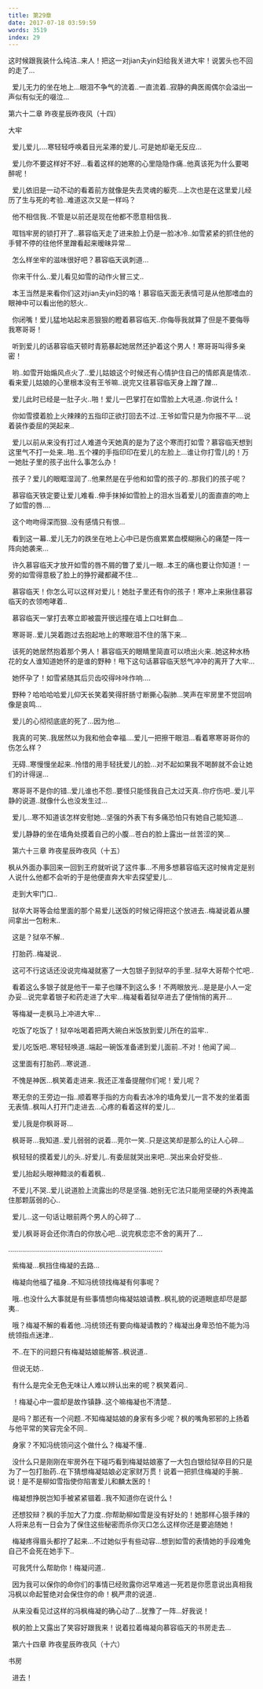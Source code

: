 ```yaml
---
title: 第29章
date: 2017-07-18 03:59:59
words: 3519
index: 29
---
```

<!-- deleteAbove -->


这时候跟我装什么纯洁..来人！把这一对jian夫yin妇给我关进大牢！说罢头也不回的走了...





  爱儿无力的坐在地上...眼泪不争气的流着..一直流着..寂静的典医阁偶尔会溢出一声似有似无的啜泣...









第六十二章 昨夜星辰昨夜风（十四）



大牢





  爱儿爱儿....寒轻轻呼唤着目光呆滞的爱儿..可是她却毫无反应...





  爱儿你不要这样好不好...看着这样的她寒的心里隐隐作痛..他真该死为什么要喝醉呢！





  爱儿依旧是一动不动的看着前方就像是失去灵魂的躯壳...上次也是在这里爱儿经历了生与死的考验..难道这次又是一样吗？





  他不相信我..不管是以前还是现在他都不愿意相信我..





  哐铛牢房的锁打开了..慕容临天走了进来脸上仍是一脸冰冷..如雪紧紧的抓住他的手臂不停的往他怀里蹭看起来暧昧异常...





  怎么样坐牢的滋味很好吧？慕容临天讽刺道...





  你来干什么..爱儿看见如雪的动作火冒三丈..





  本王当然是来看你们这对jian夫yin妇的咯！慕容临天面无表情可是从他那嗜血的眼神中可以看出他的怒火..





  你闭嘴！爱儿猛地站起来恶狠狠的瞪着慕容临天..你侮辱我就算了但是不要侮辱我寒哥哥！





  听到爱儿的话慕容临天顿时青筋暴起她居然还护着这个男人！寒哥哥叫得多亲密！





  哟..如雪开始煽风点火了..爱儿姑娘这个时候还有心情护住自己的情郎真是情浓..看来爱儿姑娘的心里根本没有王爷嘛..说完又往慕容临天身上蹭了蹭...





  爱儿此时已经是一肚子火..啪！爱儿一巴掌打在如雪脸上大吼道..你说什么！





  你如雪摸着脸上火辣辣的五指印正欲打回去不过..王爷如雪只是为你报不平....说着装作委屈的哭起来..





  爱儿以前从来没有打过人难道今天她真的是为了这个寒而打如雪？慕容临天想到这里气不打一处来..啪..五个裸的手指印印在爱儿的左脸上...谁让你打雪儿的！万一她肚子里的孩子出什么事怎么办！





  孩子？爱儿的眼眶湿润了..他果然是在乎他和如雪的孩子的..那我们的孩子呢？





  慕容临天铁定要让爱儿难看..伸手抹掉如雪脸上的泪水当着爱儿的面直直的吻上了如雪的唇....





  这个吻吻得深而狠..没有感情只有恨...





  看到这一幕..爱儿无力的跌坐在地上心中已是伤痕累累血模糊揪心的痛楚一阵一阵向她袭来...





  许久慕容临天才放开如雪的唇不屑的瞥了爱儿一眼..本王的痛也要让你知道！一旁的如雪得意极了脸上的狰狞藏都藏不住...





  慕容临天！你怎么可以这样对爱儿！她肚子里还有你的孩子！寒冲上来揪住慕容临天的衣领咆哮着..





  慕容临天一掌打去寒立即被震开很远撞在墙上口吐鲜血...





  寒哥哥..爱儿哭着跑过去抱起地上的寒眼泪不住的落下来...





  该死的她居然抱着那个男人！慕容临天的眼睛里简直可以喷出火来..她这种水杨花的女人谁知道她怀的是谁的野种！甩下这句话慕容临天怒气冲冲的离开了大牢...





  她怀孕了！如雪紧随其后贝齿咬得咔咔作响....





  野种？哈哈哈哈爱儿仰天长笑着笑得肝肠寸断撕心裂肺...笑声在牢房里不觉回响像是哀鸣...





  爱儿的心彻彻底底的死了...因为他...





  我真的可笑..我居然以为我和他会幸福....爱儿一把擦干眼泪...看着寒寒哥哥你的伤怎么样？





  无碍..寒慢慢坐起来..怜惜的用手轻抚爱儿的脸...对不起如果我不喝醉就不会让她们的计得逞...





  寒哥哥不是你的错..爱儿谁也不怨..要怪只能怪我自己太过天真..你疗伤吧..爱儿平静的说道..就像什么也没发生过...





  爱儿...寒不知道该怎样安慰她...坚强的外表下有多痛恐怕只有她自己能知道...





  爱儿静静的坐在墙角处摸着自己的小腹...苍白的脸上露出一丝苦涩的笑...

  第六十三章 昨夜星辰昨夜风（十五）



枫从外面办事回来一回到王府就听说了这件事...不用多想慕容临天这时候肯定是别人说什么他都不会听的于是他便直奔大牢去探望爱儿...





  走到大牢门口..





  狱卒大哥等会给里面的那个易爱儿送饭的时候记得把这个放进去..梅凝说着从腰间拿出一包粉末..





  这是？狱卒不解..





  打胎药..梅凝说..





  这可不行这话还没说完梅凝就塞了一大包银子到狱卒的手里..狱卒大哥帮个忙吧..





  看着这么多银子就是他干一辈子也赚不到这么多！不两眼放光...是是是小人一定办妥...说完拿着银子和药走进了大牢...梅凝看着狱卒进去了便悄悄的离开...





  等梅凝一走枫马上冲进大牢...





  吃饭了吃饭了！狱卒吆喝着把两大碗白米饭放到爱儿所在的监牢..





  爱儿吃饭吧..寒轻轻唤道..端起一碗饭准备递到爱儿面前..不对！他闻了闻...





  这里面有打胎药...寒说道..





  不愧是神医...枫笑着走进来..我还正准备提醒你们呢！爱儿呢？





  寒无奈的王旁边一指..顺着寒手指的方向看去冰冷的墙角爱儿一言不发的坐着面无表情..枫叫人打开门走进去...心疼的看着这样的爱儿...





  爱儿我是你枫哥哥...





  枫哥哥...我知道..爱儿弱弱的说着...莞尔一笑..只是这笑却是那么的让人心碎...





  枫轻轻的摸着爱儿的头..好爱儿..有委屈就哭出来吧...哭出来会好受些..





  爱儿抬起头眼神黯淡的看着枫..





  不爱儿不哭..爱儿说道脸上流露出的尽是坚强..她别无它法只能用坚硬的外表掩盖住那颗孱弱的心..





  爱儿...这一句话让眼前两个男人的心碎了...





  爱儿枫哥哥会还你清白的你放心吧...说完枫恋恋不舍的离开了...



..............................................................................





  紫梅凝...枫挡住梅凝的去路...





  梅凝向他福了福身..不知冯统领找梅凝有何事呢？





  哦..也没什么大事就是有些事情想向梅凝姑娘请教..枫礼貌的说道眼底却尽是鄙夷..





  哦？梅凝不解的看着他..冯统领还有要向梅凝请教的？梅凝出身卑恐怕不能为冯统领指点迷津..





  不..在下的问题只有梅凝姑娘能解答..枫说道..





  但说无妨..





  有什么是完全无色无味让人难以辨认出来的呢？枫笑着问..





  ！梅凝心中一震却是故作镇静..这个嘛梅凝也不清楚..





  是吗？那还有一个问题..不知梅凝姑娘的身家有多少呢？枫的嘴角邪邪的上扬着与他平常的笑容完全不同..





  身家？不知冯统领问这个做什么？梅凝不懂..





  没什么只是刚刚在牢房外在下碰巧看到梅凝姑娘塞了一大包白银给狱卒目的只是为了一包打胎药..在下猜想梅凝姑娘必定家财万贯！说着一把抓住梅凝的手腕..说！是不是柳如雪指使你陷害爱儿和麟太医的！





  梅凝想挣脱岂知手被紧紧锢着..我不知道你在说什么！





  还想狡辩？枫的手加大了力度..你帮助柳如雪是没有好处的！她那样心狠手辣的人将来总有一日会为了保住这些秘密而杀你灭口怎么这样你还是要追随她！





  梅凝疼得眉头都拧了起来...不过她似乎有些动容...想到如雪的表情她的手段难免自己不会死在她手下..





  可我凭什么帮助你！梅凝问道..





  因为我可以保你的命你们的事情已经败露你迟早难逃一死若是你愿意说出真相我冯枫以命起誓绝对会保住你的命！枫严肃的说道..





  从来没看见过这样的冯枫梅凝的确心动了...犹豫了一阵...好我说！





  枫的脸上又露出了笑容好跟我来！说着拉着梅凝向慕容临天的书房走去...

  第六十四章 昨夜星辰昨夜风（十六）



书房





  进去！

　
